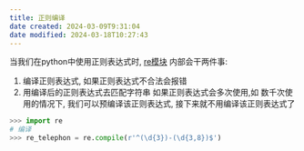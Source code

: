 ```yaml
---
title: 正则编译
date created: 2024-03-09T9:31:04
date modified: 2024-03-18T10:27:43
---
```


当我们在python中使用正则表达式时, [re模块](re模块.md) 内部会干两件事:
1. 编译正则表达式, 如果正则表达式不合法会报错
2. 用编译后的正则表达式去匹配字符串
如果正则表达式会多次使用,如 数千次使用的情况下, 我们可以预编译该正则表达式, 接下来就不用编译该正则表达式了

```python
>>> import re
# 编译
>>> re_telephon = re.compile(r'^(\d{3})-(\d{3,8})$')
```
